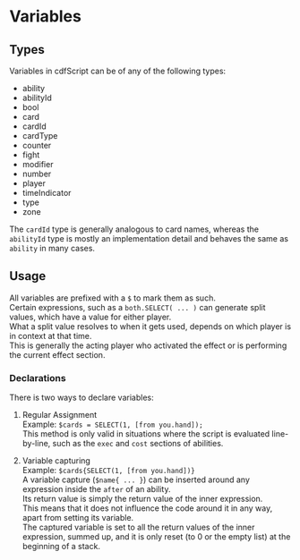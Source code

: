# Variables

## Types

Variables in cdfScript can be of any of the following types:
- ability
- abilityId
- bool
- card
- cardId
- cardType
- counter
- fight
- modifier
- number
- player
- timeIndicator
- type
- zone

The `cardId` type is generally analogous to card names, whereas the `abilityId` type is mostly an implementation detail and behaves the same as `ability` in many cases.

## Usage

All variables are prefixed with a `$` to mark them as such.  
Certain expressions, such as a `both.SELECT( ... )` can generate split values, which have a value for either player.  
What a split value resolves to when it gets used, depends on which player is in context at that time.  
This is generally the acting player who activated the effect or is performing the current effect section.

### Declarations

There is two ways to declare variables:

1. Regular Assignment  
Example: `$cards = SELECT(1, [from you.hand]);`  
This method is only valid in situations where the script is evaluated line-by-line, such as the `exec` and `cost` sections of abilities.

2. Variable capturing  
Example: `$cards{SELECT(1, [from you.hand])}`  
A variable capture (`$name{ ... }`) can be inserted around any expression inside the `after` of an ability.  
Its return value is simply the return value of the inner expression.  
This means that it does not influence the code around it in any way, apart from setting its variable.  
The captured variable is set to all the return values of the inner expression, summed up, and it is only reset (to 0 or the empty list) at the beginning of a stack.
